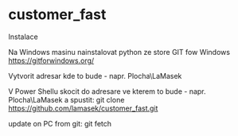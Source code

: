 # customer_fast


Instalace 
 
 Na Windows masinu nainstalovat
    python ze store
    GIT fow Windows https://gitforwindows.org/

Vytvorit adresar kde to bude - napr. Plocha\LaMasek

V Power Shellu skocit do adresare ve kterem to bude - napr. Plocha\LaMasek  a spustit:
    git clone https://github.com/lamasek/customer_fast.git


update on PC from git:
    git fetch



